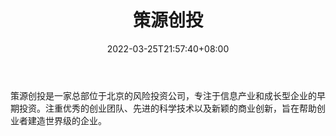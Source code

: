 ﻿---
weight: 
title: "策源创投"
description: "策源创投是一家总部位于北京的风险投资公司，专注于信息产业和成长型企业的早期投资"
date: 2022-03-25T21:57:40+08:00
lastmod: 2022-03-25T16:45:40+08:00
draft: false
authors: ["Metabd"]
featuredImage: "ceyuanchuangtou.jpg"
link: ""
tags: ["投资机构","策源创投"]
categories: ["navigation"]
navigation: ["投资机构"]
lightgallery: true
toc: true
pinned: false
recommend: false
recommend1: false
---
策源创投是一家总部位于北京的风险投资公司，专注于信息产业和成长型企业的早期投资。注重优秀的创业团队、先进的科学技术以及新颖的商业创新，旨在帮助创业者建造世界级的企业。
